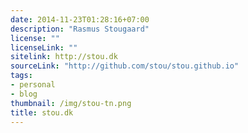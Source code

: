 ```yaml
---
date: 2014-11-23T01:28:16+07:00
description: "Rasmus Stougaard"
license: ""
licenseLink: ""
sitelink: http://stou.dk
sourceLink: "http://github.com/stou/stou.github.io"
tags:
- personal
- blog
thumbnail: /img/stou-tn.png
title: stou.dk
---
```


